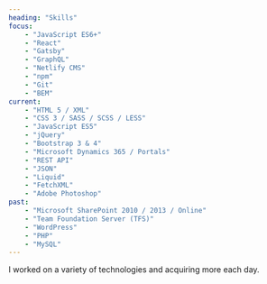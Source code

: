 ```yaml
---
heading: "Skills"
focus:
    - "JavaScript ES6+"
    - "React"
    - "Gatsby"
    - "GraphQL"
    - "Netlify CMS"
    - "npm"
    - "Git"
    - "BEM"
current:
    - "HTML 5 / XML"
    - "CSS 3 / SASS / SCSS / LESS"
    - "JavaScript ES5"
    - "jQuery"
    - "Bootstrap 3 & 4"
    - "Microsoft Dynamics 365 / Portals"
    - "REST API"
    - "JSON"
    - "Liquid"
    - "FetchXML"
    - "Adobe Photoshop"
past:
    - "Microsoft SharePoint 2010 / 2013 / Online"
    - "Team Foundation Server (TFS)"
    - "WordPress"
    - "PHP"
    - "MySQL"
---
```

I worked on a variety of technologies and acquiring more each day.